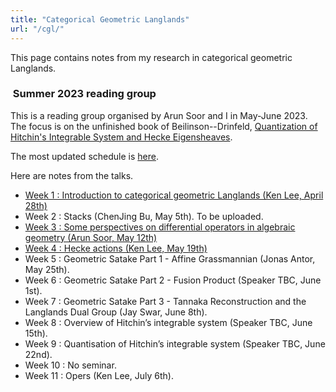 ```yaml
---
title: "Categorical Geometric Langlands"
url: "/cgl/"
---
```


This page contains notes from my research in categorical geometric Langlands.

###  Summer 2023 reading group

This is a reading group organised by Arun Soor and I
in May-June 2023.
The focus is on the unfinished book of
Beilinson--Drinfeld, 
[Quantization of Hitchin's Integrable System and Hecke Eigensheaves](https://math.uchicago.edu/~drinfeld/langlands/QuantizationHitchin.pdf).

The most updated schedule is [here](/pdfs/Geometric_langlands_study_group_schedule.pdf).

Here are notes from the talks.
- [Week 1 : Introduction to categorical geometric Langlands (Ken Lee, April 28th)](https://github.com/kl-i/2023-cgl-week-1/blob/main/main.pdf)
- Week 2 : Stacks (ChenJing Bu, May 5th). To be uploaded.
- [Week 3 : Some perspectives on differential operators in algebraic geometry (Arun Soor, May 12th)](/pdfs/2023-cgl-week-3-notes.pdf)
- [Week 4 : Hecke actions (Ken Lee, May 19th)](https://github.com/kl-i/2023-cgl-week-4/blob/main/main.pdf)
- Week 5 : Geometric Satake Part 1 - Affine Grassmannian (Jonas Antor, May 25th).
- Week 6 : Geometric Satake Part 2 - Fusion Product (Speaker TBC, June 1st).
- Week 7 : Geometric Satake Part 3 - Tannaka Reconstruction and the Langlands Dual Group
  (Jay Swar, June 8th).
- Week 8 : Overview of Hitchin’s integrable system (Speaker TBC, June 15th).
- Week 9 : Quantisation of Hitchin’s integrable system (Speaker TBC, June 22nd).
- Week 10 : No seminar.
- Week 11 : Opers (Ken Lee, July 6th).
